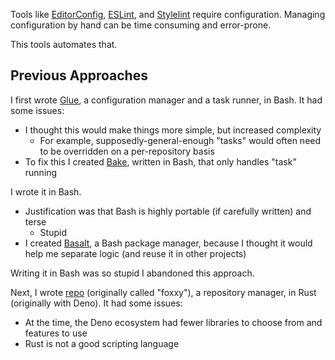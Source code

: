 Tools like [EditorConfig](https://editorconfig.org), [ESLint](https://eslint.org), and [Stylelint](https://stylelint.io) require configuration. Managing configuration by hand can be time consuming and error-prone.

This tools automates that.

## Previous Approaches

I first wrote [Glue](https://github.com/hyperupcall/glue), a configuration manager and a task runner, in Bash. It had some issues:

- I thought this would make things more simple, but increased complexity
  - For example, supposedly-general-enough "tasks" would often need to be overridden on a per-repository basis
- To fix this I created [Bake](https://github.com/hyperupcall/bake), written in Bash, that only handles "task" running

I wrote it in Bash.

- Justification was that Bash is highly portable (if carefully written) and terse
  - Stupid
- I created [Basalt](https://github.com/hyperupcall/basalt), a Bash package manager, because I thought it would help me separate logic (and reuse it in other projects)

Writing it in Bash was so stupid I abandoned this approach.

Next, I wrote [repo](https://github.com/fox-archives/repo) (originally called "foxxy"), a repository manager, in Rust (originally with Deno). It had some issues:

- At the time, the Deno ecosystem had fewer libraries to choose from and features to use
- Rust is not a good scripting language
